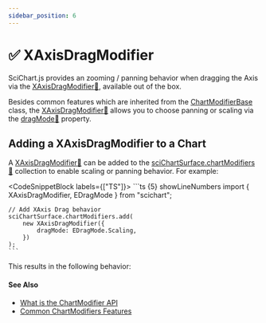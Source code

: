 ```yaml
---
sidebar_position: 6
---
```


# ✅ XAxisDragModifier

SciChart.js provides an zooming / panning behavior when dragging the Axis via the [XAxisDragModifier:blue_book:](https://www.scichart.com/documentation/js/current/typedoc/classes/xaxisdragmodifier.html), available out of the box.

Besides common features which are inherited from the [ChartModifierBase](/docs/2d-charts/chart-modifier-api/common-features) class, the [XAxisDragModifier:blue_book:](https://www.scichart.com/documentation/js/current/typedoc/classes/xaxisdragmodifier.html) allows you to choose panning or scaling via the [dragMode:blue_book:](https://www.scichart.com/documentation/js/current/typedoc/classes/yaxisdragmodifier.html#dragmode) property.

Adding a XAxisDragModifier to a Chart
-------------------------------------

A [XAxisDragModifier:blue_book:](https://www.scichart.com/documentation/js/current/typedoc/classes/xaxisdragmodifier.html) can be added to the [sciChartSurface.chartModifiers:blue_book:](https://www.scichart.com/documentation/js/current/typedoc/classes/scichartsurface.html#chartmodifiers) collection to enable scaling or panning behavior. For example:

<CodeSnippetBlock labels={["TS"]}>
    ```ts {5} showLineNumbers
    import { XAxisDragModifier, EDragMode } from "scichart";

    // Add XAxis Drag behavior
    sciChartSurface.chartModifiers.add(
        new XAxisDragModifier({
            dragMode: EDragMode.Scaling,
        })
    );
    ```
</CodeSnippetBlock>

This results in the following behavior:

<CenteredImageWrapper
    src="/images/ChartModifiers_YAxis_XAxisDragModifier.gif"
    title="X and Y Axis Drag Modifier GIF"
/>

#### See Also

* [What is the ChartModifier API](/docs/2d-charts/chart-modifier-api/chart-modifier-api-overview)
* [Common ChartModifiers Features](/docs/2d-charts/chart-modifier-api/common-features)